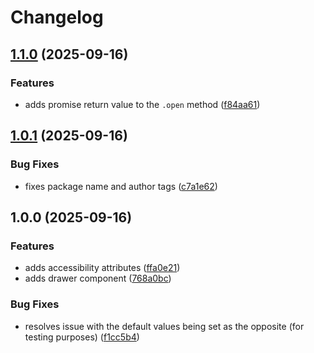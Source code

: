 # Changelog

## [1.1.0](https://github.com/wisefoxme/drawer-lwc/compare/v1.0.1...v1.1.0) (2025-09-16)


### Features

* adds promise return value to the `.open` method ([f84aa61](https://github.com/wisefoxme/drawer-lwc/commit/f84aa610411a8697ad39493022be18180997412a))

## [1.0.1](https://github.com/wisefoxme/drawer-lwc/compare/v1.0.0...v1.0.1) (2025-09-16)


### Bug Fixes

* fixes package name and author tags ([c7a1e62](https://github.com/wisefoxme/drawer-lwc/commit/c7a1e62c7537397470db0c22ff19d3c85cc99f6b))

## 1.0.0 (2025-09-16)


### Features

* adds accessibility attributes ([ffa0e21](https://github.com/wisefoxme/drawer-lwc/commit/ffa0e21221da55b72d759ed905377962f3f02cdf))
* adds drawer component ([768a0bc](https://github.com/wisefoxme/drawer-lwc/commit/768a0bc989248316d7fd04a58a030b43c8cc879d))


### Bug Fixes

* resolves issue with the default values being set as the opposite (for testing purposes) ([f1cc5b4](https://github.com/wisefoxme/drawer-lwc/commit/f1cc5b4b782f3b8c417d34214cb7afce2a0270b8))

